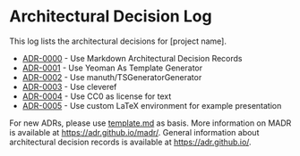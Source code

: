 # Architectural Decision Log

This log lists the architectural decisions for [project name].

- [ADR-0000](0000-use-markdown-architectural-decision-records.md) - Use Markdown Architectural Decision Records
- [ADR-0001](0001-use-yeoman.md) - Use Yeoman As Template Generator
- [ADR-0002](0002-use-manuth-TSGeneratorGenerator.md) - Use manuth/TSGeneratorGenerator
- [ADR-0003](0003-use-cleveref.md) - Use cleveref
- [ADR-0004](0004-use-cc0-as-license-for-text.md) - Use CC0 as license for text
- [ADR-0005](0005-custom-example-environment.md) - Use custom LaTeX environment for example presentation

For new ADRs, please use [template.md](template.md) as basis.
More information on MADR is available at <https://adr.github.io/madr/>.
General information about architectural decision records is available at <https://adr.github.io/>.
